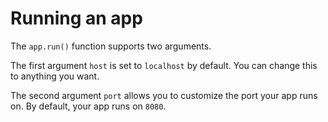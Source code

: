 # Running an app

The `app.run()` function supports two arguments.

The first argument `host` is set to `localhost` by default. You can change this to anything you want.

The second argument `port` allows you to customize the port your app runs on. By default, your app runs on `8080`.